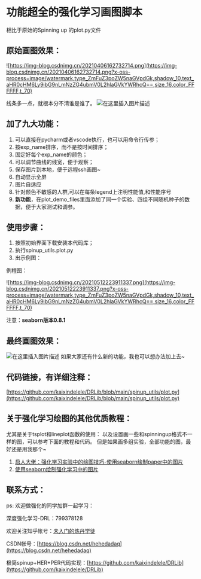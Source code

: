 # 功能超全的强化学习画图脚本

相比于原始的Spinning up 的plot.py文件

## 原始画图效果：

![https://img-blog.csdnimg.cn/20210406162732714.png](https://img-blog.csdnimg.cn/20210406162732714.png?x-oss-process=image/watermark,type_ZmFuZ3poZW5naGVpdGk,shadow_10,text_aHR0cHM6Ly9ibG9nLmNzZG4ubmV0L2hlaGVkYWRhcQ==,size_16,color_FFFFFF,t_70)

线条多一点，就根本分不清谁是谁了。
![在这里插入图片描述](https://img-blog.csdnimg.cn/20210406162852952.png?x-oss-process=image/watermark,type_ZmFuZ3poZW5naGVpdGk,shadow_10,text_aHR0cHM6Ly9ibG9nLmNzZG4ubmV0L2hlaGVkYWRhcQ==,size_16,color_FFFFFF,t_70)



## 加了九大功能：

1. 可以直接在pycharm或者vscode执行，也可以用命令行传参；
2. 按exp_name排序，而不是按时间排序；
3. 固定好每个exp_name的颜色；
4. 可以调节曲线的线宽，便于观察；
5. 保存图片到本地，便于远程ssh画图~
6. 自动显示全屏
7. 图片自适应
8. 针对颜色不敏感的人群,可以在每条legend上注明性能值,和性能序号
9. **新功能**，在plot_demo_files里面添加了同一个实验、四组不同随机种子的数据，便于大家测试和调参。

## 使用步骤：
1. 按照初始界面下载安装本代码库；
2. 执行spinup_utils.plot.py
3. 出示例图：

例程图：

![https://img-blog.csdnimg.cn/20210512223911337.png](https://img-blog.csdnimg.cn/20210512223911337.png?x-oss-process=image/watermark,type_ZmFuZ3poZW5naGVpdGk,shadow_10,text_aHR0cHM6Ly9ibG9nLmNzZG4ubmV0L2hlaGVkYWRhcQ==,size_16,color_FFFFFF,t_70)


注意：**seaborn版本0.8.1**


## 最终画图效果：
![在这里插入图片描述](https://img-blog.csdnimg.cn/2021040616224411.png?x-oss-process=image/watermark,type_ZmFuZ3poZW5naGVpdGk,shadow_10,text_aHR0cHM6Ly9ibG9nLmNzZG4ubmV0L2hlaGVkYWRhcQ==,size_16,color_FFFFFF,t_70)
如果大家还有什么新的功能，我也可以想办法加上去~

## 代码链接，有详细注释：
[https://github.com/kaixindelele/DRLib/blob/main/spinup_utils/plot.py](https://github.com/kaixindelele/DRLib/blob/main/spinup_utils/plot.py)

## 关于强化学习绘图的其他优质教程：
尤其是关于tsplot和lineplot函数的使用：
以及设置画一些和spinningup格式不一样的图，可以参考下面的教程和代码。
但是如果画多组实验，全部功能的图，最好还是用我那个~


1. [启人大佬：强化学习实验中的绘图技巧-使用seaborn绘制paper中的图片](https://zhuanlan.zhihu.com/p/75477750)
2. [使用seaborn绘制强化学习中的图片](https://zhuanlan.zhihu.com/p/147847062)





## 联系方式：
ps: 欢迎做强化的同学加群一起学习：

深度强化学习-DRL：799378128

欢迎关注知乎帐号：[未入门的炼丹学徒](https://www.zhihu.com/people/heda-he-28)

CSDN帐号：[https://blog.csdn.net/hehedadaq](https://blog.csdn.net/hehedadaq)

极简spinup+HER+PER代码实现：[https://github.com/kaixindelele/DRLib](https://github.com/kaixindelele/DRLib)
